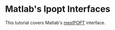 # Matlab's Ipopt Interfaces
This tutorial covers Matlab's [mexIPOPT](https://github.com/ebertolazzi/mexIPOPT) interface.
